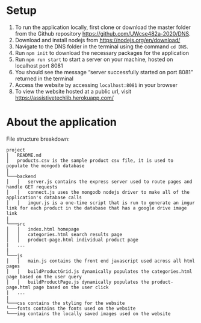 # Setup
1. To run the application locally, first clone or download the master folder from the Github repository https://github.com/UWcse482a-2020/DNS. 
2. Download and install nodejs from https://nodejs.org/en/download/
3. Navigate to the DNS folder in the terminal using the command `cd DNS`.
4. Run `npm init` to download the necessary packages for the application
5. Run `npm run start` to start a server on your machine, hosted on localhost port 8081
6. You should see the message “server successfully started on port 8081” returned in the terminal
7. Access the website by accessing `localhost:8081` in your browser
8. To view the website hosted at a public url, visit https://assistivetechlib.herokuapp.com/


# About the application
File structure breakdown:
```
project
│   README.md
│   products.csv is the sample product csv file, it is used to populate the mongodb database
│
└───backend
│   │   server.js contains the express server used to route pages and handle GET requests
│   │   connect.js uses the mongodb nodejs driver to make all of the application's database calls
│   │   imgur.js is a one-time script that is run to generate an imgur link for each product in the database that has a google drive image link
|
└───src
│   │   index.html homepage
│   │   categories.html search results page
│   │   product-page.html individual product page
|   ...
|
└───js
│   │   main.js contains the front end javascript used across all html pages
│   │   buildProductGrid.js dynamically populates the categories.html page based on the user query
│   │   buildProductPage.js dynamically populates the product-page.html page based on the user click
|   ...
|
└───css contains the styling for the website
└───fonts contains the fonts used on the website
└───img contains the locally saved images used on the website
```
